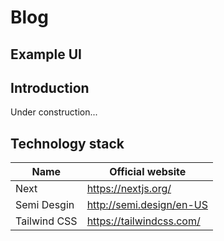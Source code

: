 # Blog

## Example UI

## Introduction

Under construction...

## Technology stack

| Name         | Official website         |
| ------------ | ------------------------ |
| Next         | https://nextjs.org/      |
| Semi Desgin  | http://semi.design/en-US |
| Tailwind CSS | https://tailwindcss.com/ |
